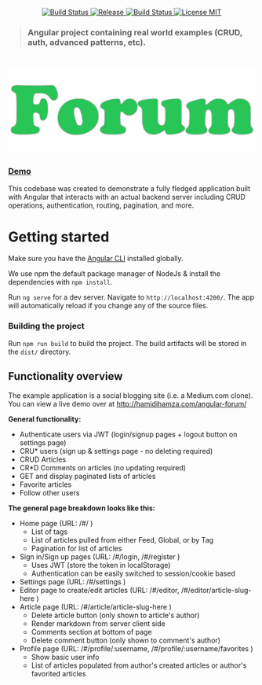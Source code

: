 <p align="center">
    <a href="https://github.com/hamzahamidi/angular-forum/actions?query=workflow%3ABuild">
        <img src="https://github.com/hamzahamidi/angular-forum/workflows/Build/badge.svg" alt="Build Status">
    </a>
    <a href="https://github.com/hamzahamidi/angular-forum/releases/latest">
        <img src="https://img.shields.io/github/release/hamzahamidi/angular-forum.svg" alt="Release"/>
    </a>
    <a href="https://app.netlify.com/sites/demo-forum/deploys">
        <img src="https://api.netlify.com/api/v1/badges/9119af54-2449-4044-980d-2528a15fd2f4/deploy-status" alt="Build Status">
    </a>
    <a href="https://github.com/hamzahamidi/angular-forum/blob/main/LICENSE">
        <img src="https://img.shields.io/github/license/hamzahamidi/angular-forum.svg" alt="License MIT">
    </a>
</p>

> ### Angular project containing real world examples (CRUD, auth, advanced patterns, etc).

# ![Angular Forum App](logo.png)


### [Demo](http://hamidihamza.com/angular-forum)&nbsp;&nbsp;&nbsp;&nbsp;

This codebase was created to demonstrate a fully fledged application built with Angular that interacts with an actual backend server including CRUD operations, authentication, routing, pagination, and more.


# Getting started

Make sure you have the [Angular CLI](https://github.com/angular/angular-cli#installation) installed globally. 

We use npm the default package manager of NodeJs & install the dependencies with `npm install`.

Run `ng serve` for a dev server. Navigate to `http://localhost:4200/`. The app will automatically reload if you change any of the source files.

### Building the project
Run `npm run build` to build the project. The build artifacts will be stored in the `dist/` directory.

## Functionality overview

The example application is a social blogging site (i.e. a Medium.com clone). You can view a live demo over at http://hamidihamza.com/angular-forum/

**General functionality:**

- Authenticate users via JWT (login/signup pages + logout button on settings page)
- CRU* users (sign up & settings page - no deleting required)
- CRUD Articles
- CR*D Comments on articles (no updating required)
- GET and display paginated lists of articles
- Favorite articles
- Follow other users

**The general page breakdown looks like this:**

- Home page (URL: /#/ )
    - List of tags
    - List of articles pulled from either Feed, Global, or by Tag
    - Pagination for list of articles
- Sign in/Sign up pages (URL: /#/login, /#/register )
    - Uses JWT (store the token in localStorage)
    - Authentication can be easily switched to session/cookie based
- Settings page (URL: /#/settings )
- Editor page to create/edit articles (URL: /#/editor, /#/editor/article-slug-here )
- Article page (URL: /#/article/article-slug-here )
    - Delete article button (only shown to article's author)
    - Render markdown from server client side
    - Comments section at bottom of page
    - Delete comment button (only shown to comment's author)
- Profile page (URL: /#/profile/:username, /#/profile/:username/favorites )
    - Show basic user info
    - List of articles populated from author's created articles or author's favorited articles
